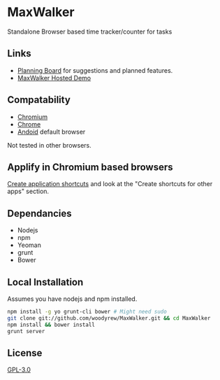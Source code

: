MaxWalker
=========

Standalone Browser based time tracker/counter for tasks


Links
-----
* [Planning Board](https://trello.com/board/maxwalker/511d07684e9a305d6a001479) for suggestions and planned features.
* [MaxWalker Hosted Demo](http://woodyrew.github.com/MaxWalker)


Compatability
-------------
* [Chromium](http://www.chromium.org/Home)
* [Chrome](https://www.google.com/chrome)
* [Andoid](http://www.android.com/) default browser

Not tested in other browsers.


Applify in Chromium based browsers
----------------------------------
[Create application shortcuts](http://support.google.com/chrome/bin/answer.py?hl=en&answer=95710) and look at the "Create shortcuts for other apps" section.


Dependancies
------------
* Nodejs
* npm
* Yeoman
* grunt
* Bower


Local Installation
------------
Assumes you have nodejs and npm installed.
```bash
npm install -g yo grunt-cli bower # Might need sudo
git clone git://github.com/woodyrew/MaxWalker.git && cd MaxWalker
npm install && bower install
grunt server
```


License
-------
[GPL-3.0](http://opensource.org/licenses/GPL-3.0)
